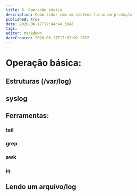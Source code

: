```yaml
---
title: 6. Operação básica
description: Como lidar com um sistema linux em produção
published: true
date: 2020-06-17T17:44:44.384Z
tags: 
editor: markdown
dateCreated: 2020-06-17T17:07:02.282Z
---
```


# Operação básica:
## Estruturas (/var/log)
## syslog
## Ferramentas:
### tail
### grep
### awk
### jq
## Lendo um arquivo/log